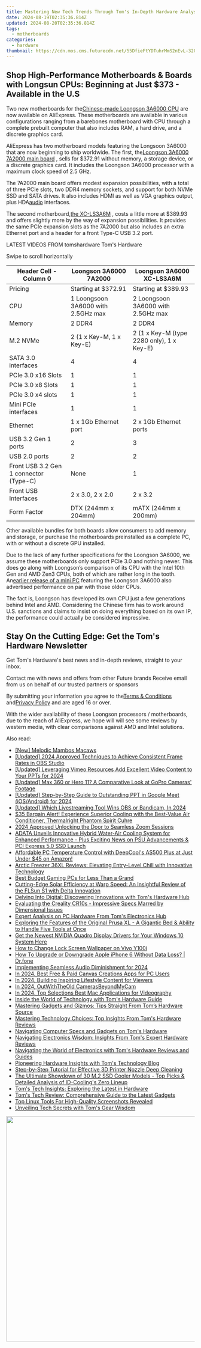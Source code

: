 ```yaml
---
title: Mastering New Tech Trends Through Tom's In-Depth Hardware Analysis
date: 2024-08-19T02:35:36.814Z
updated: 2024-08-20T02:35:36.814Z
tags:
  - motherboards
categories:
  - hardware
thumbnail: https://cdn.mos.cms.futurecdn.net/55DfieFtYDTuhrMmS2nEvL-320-80.jpg
---
```


## Shop High-Performance Motherboards & Boards with Longsun CPUs: Beginning at Just $373 - Available in the U.S

Two new motherboards for the[Chinese-made Loongson 3A6000 CPU](https://tools.techidaily.com) are now available on AliExpress. These motherboards are available in various configurations ranging from a barebones motherboard with CPU through a complete prebuilt computer that also includes RAM, a hard drive, and a discrete graphics card.

 AliExpress has two motherboard models featuring the Longsoon 3A6000 that are now beginning to ship worldwide. The first, the[Loongson 3A6000 7A2000 main board](https://go.redirectingat.com/?id=92X1584492&xcust=tomshardware%5Fus%5F3426833342212546179&xs=1&url=https%3A%2F%2Fwww.aliexpress.us%2Fitem%2F3256806533337744.html&sref=https%3A%2F%2Fwww.tomshardware.com%2Fpc-components%2Fmotherboards%2Fmotherboards-and-systems-with-chinas-loongson-cpus-now-shipping-to-us-customers-options-start-from-dollar373-for-a-dtx-board-with-processor-and-cooler) , sells for $372.91 without memory, a storage device, or a discrete graphics card. It includes the Loongson 3A6000 processor with a maximum clock speed of 2.5 GHz.

 The 7A2000 main board offers modest expansion possibilities, with a total of three PCIe slots, two DDR4 memory sockets, and support for both NVMe SSD and SATA drives. It also includes HDMI as well as VGA graphics output, plus HDA[audio](https://tools.techidaily.com) interfaces.

 The second motherboard,[the XC-LS3A6M](https://go.redirectingat.com/?id=92X1584492&xcust=tomshardware%5Fus%5F1274473871414481181&xs=1&url=https%3A%2F%2Fwww.aliexpress.us%2Fitem%2F3256806779224228.html%23nav-specification&sref=https%3A%2F%2Fwww.tomshardware.com%2Fpc-components%2Fmotherboards%2Fmotherboards-and-systems-with-chinas-loongson-cpus-now-shipping-to-us-customers-options-start-from-dollar373-for-a-dtx-board-with-processor-and-cooler) , costs a little more at $389.93 and offers slightly more by the way of expansion possibilities. It provides the same PCIe expansion slots as the 7A2000 but also includes an extra Ethernet port and a header for a front Type-C USB 3.2 port.

 LATEST VIDEOS FROM tomshardware Tom's Hardware

 Swipe to scroll horizontally

| Header Cell - Column 0                 | Loongson 3A6000 7A2000             | Loongson 3A6000 XC-LS3A6M                 |
| -------------------------------------- | ---------------------------------- | ----------------------------------------- |
| Pricing                                | Starting at $372.91                | Starting at $389.93                       |
| CPU                                    | 1 Loongsoon 3A6000 with 2.5GHz max | 2 Loongsoon 3A6000 with 2.5GHz max        |
| Memory                                 | 2 DDR4                             | 2 DDR4                                    |
| M.2 NVMe                               | 2 (1 x Key-M, 1 x Key-E)           | 2 (1 x Key-M (type 2280 only), 1 x Key-E) |
| SATA 3.0 interfaces                    | 4                                  | 4                                         |
| PCIe 3.0 x16 Slots                     | 1                                  | 1                                         |
| PCIe 3.0 x8 Slots                      | 1                                  | 1                                         |
| PCIe 3.0 x4 slots                      | 1                                  | 1                                         |
| Mini PCIe interfaces                   | 1                                  | 1                                         |
| Ethernet                               | 1 x 1Gb Ethernet port              | 2 x 1Gb Ethernet ports                    |
| USB 3.2 Gen 1 ports                    | 2                                  | 3                                         |
| USB 2.0 ports                          | 2                                  | 2                                         |
| Front USB 3.2 Gen 1 connector (Type-C) | None                               | 1                                         |
| Front USB Interfaces                   | 2 x 3.0, 2 x 2.0                   | 2 x 3.2                                   |
| Form Factor                            | DTX (244mm x 204mm)                | mATX (244mm x 200mm)                      |

 Other available bundles for both boards allow consumers to add memory and storage, or purchase the motherboards preinstalled as a complete PC, with or without a discrete GPU installed.

 Due to the lack of any further specifications for the Loongson 3A6000, we assume these motherboards only support PCIe 3.0 and nothing newer. This does go along with Loongson’s comparison of its CPU with the Intel 10th Gen and AMD Zen3 CPUs, both of which are rather long in the tooth. An[earlier release of a mini PC](https://tools.techidaily.com) featuring the Loongson 3A6000 also advertised performance on par with those older CPUs.

 The fact is, Loongson has developed its own CPU just a few generations behind Intel and AMD. Considering the Chinese firm has to work around U.S. sanctions and claims to insist on doing everything based on its own IP, the performance could actually be considered impressive.

## Stay On the Cutting Edge: Get the Tom's Hardware Newsletter

 Get Tom's Hardware's best news and in-depth reviews, straight to your inbox.

 Contact me with news and offers from other Future brands  Receive email from us on behalf of our trusted partners or sponsors

 By submitting your information you agree to the[Terms & Conditions](https://futureplc.com/terms-conditions/) and[Privacy Policy](https://futureplc.com/privacy-policy/) and are aged 16 or over.

 With the wider availability of these Loongson processors / motherboards, due to the reach of AliExpress, we hope will will see some reviews by western media, with clear comparisons against AMD and Intel solutions.

<ins class="adsbygoogle"
     style="display:block"
     data-ad-format="autorelaxed"
     data-ad-client="ca-pub-7571918770474297"
     data-ad-slot="1223367746"></ins>



<ins class="adsbygoogle"
     style="display:block"
     data-ad-client="ca-pub-7571918770474297"
     data-ad-slot="8358498916"
     data-ad-format="auto"
     data-full-width-responsive="true"></ins>

<span class="atpl-alsoreadstyle">Also read:</span>
<div><ul>
<li><a href="https://extra-skills.techidaily.com/new-melodic-mambos-macaws/"><u>[New] Melodic Mambos Macaws</u></a></li>
<li><a href="https://visual-screen-recording.techidaily.com/updated-2024-approved-techniques-to-achieve-consistent-frame-rates-in-obs-studio/"><u>[Updated] 2024 Approved  Techniques to Achieve Consistent Frame Rates in OBS Studio</u></a></li>
<li><a href="https://vimeo-videos.techidaily.com/updated-leveraging-vimeo-resources-add-excellent-video-content-to-your-ppts-for-2024/"><u>[Updated] Leveraging Vimeo Resources  Add Excellent Video Content to Your PPTs for 2024</u></a></li>
<li><a href="https://vp-tips.techidaily.com/updated-max-360-or-hero-11-a-comparative-look-at-gopro-cameras-footage/"><u>[Updated] Max 360 or Hero 11? A Comparative Look at GoPro Cameras' Footage</u></a></li>
<li><a href="https://digital-screen-recording.techidaily.com/updated-step-by-step-guide-to-outstanding-ppt-in-google-meet-iosandroid-for-2024/"><u>[Updated] Step-by-Step Guide to Outstanding PPT in Google Meet (iOS/Android) for 2024</u></a></li>
<li><a href="https://visual-screen-recording.techidaily.com/updated-which-livestreaming-tool-wins-obs-or-bandicam-in-2024/"><u>[Updated] Which Livestreaming Tool Wins  OBS or Bandicam, In 2024</u></a></li>
<li><a href="https://hardware-tips.techidaily.com/35-bargain-alert-experience-superior-cooling-with-the-best-value-air-conditioner-thermalright-phantom-spirit-cuhre/"><u>$35 Bargain Alert! Experience Superior Cooling with the Best-Value Air Conditioner, Thermalright Phantom Spirit Cuhre</u></a></li>
<li><a href="https://some-approaches.techidaily.com/2024-approved-unlocking-the-door-to-seamless-zoom-sessions/"><u>2024 Approved  Unlocking the Door to Seamless Zoom Sessions</u></a></li>
<li><a href="https://hardware-tips.techidaily.com/adata-unveils-innovative-hybrid-water-air-cooling-system-for-enhanced-performance-plus-exciting-news-on-psu-advancements-and-pci-express-50-ssd-launch/"><u>ADATA Unveils Innovative Hybrid Water-Air Cooling System for Enhanced Performance - Plus Exciting News on PSU Advancements & PCI Express 5.0 SSD Launch</u></a></li>
<li><a href="https://hardware-tips.techidaily.com/1723175648192-affordable-pc-temperature-control-with-deepcools-as500-plus-at-just-under-45-on-amazon/"><u>Affordable PC Temperature Control with DeepCool's AS500 Plus at Just Under $45 on Amazon!</u></a></li>
<li><a href="https://hardware-tips.techidaily.com/arctic-freezer-36xl-reviews-elevating-entry-level-chill-with-innovative-technology/"><u>Arctic Freezer 36XL Reviews: Elevating Entry-Level Chill with Innovative Technology</u></a></li>
<li><a href="https://hardware-tips.techidaily.com/best-budget-gaming-pcs-for-less-than-a-grand/"><u>Best Budget Gaming PCs for Less Than a Grand</u></a></li>
<li><a href="https://hardware-tips.techidaily.com/cutting-edge-solar-efficiency-at-warp-speed-an-insightful-review-of-the-flsun-s1-with-delta-innovation/"><u>Cutting-Edge Solar Efficiency at Warp Speed: An Insightful Review of the FLSun S1 with Delta Innovation</u></a></li>
<li><a href="https://hardware-tips.techidaily.com/delving-into-digital-discovering-innovations-with-toms-hardware-hub/"><u>Delving Into Digital: Discovering Innovations with Tom's Hardware Hub</u></a></li>
<li><a href="https://hardware-tips.techidaily.com/evaluating-the-creality-cr10s-impressive-specs-marred-by-dimensional-issues/"><u>Evaluating the Creality CR10s - Impressive Specs Marred by Dimensional Issues</u></a></li>
<li><a href="https://hardware-tips.techidaily.com/expert-analysis-on-pc-hardware-from-toms-electronics-hub/"><u>Expert Analysis on PC Hardware From Tom's Electronics Hub</u></a></li>
<li><a href="https://hardware-tips.techidaily.com/exploring-the-features-of-the-original-prusa-xl-a-gigantic-bed-and-ability-to-handle-five-tools-at-once/"><u>Exploring the Features of the Original Prusa XL - A Gigantic Bed & Ability to Handle Five Tools at Once</u></a></li>
<li><a href="https://hardware-help.techidaily.com/get-the-newest-nvidia-quadro-display-drivers-for-your-windows-10-system-here/"><u>Get the Newest NVIDIA Quadro Display Drivers for Your Windows 10 System Here</u></a></li>
<li><a href="https://android-unlock.techidaily.com/how-to-change-lock-screen-wallpaper-on-vivo-y100i-by-drfone-android/"><u>How to Change Lock Screen Wallpaper on Vivo Y100i</u></a></li>
<li><a href="https://techidaily.com/how-to-upgrade-or-downgrade-apple-iphone-6-without-data-loss-drfone-by-drfone-ios-system-repair-ios-system-repair/"><u>How To Upgrade or Downgrade Apple iPhone 6 Without Data Loss? | Dr.fone</u></a></li>
<li><a href="https://some-knowledge.techidaily.com/implementing-seamless-audio-diminishment-for-2024/"><u>Implementing Seamless Audio Diminishment for 2024</u></a></li>
<li><a href="https://extra-information.techidaily.com/in-2024-best-free-and-paid-canvas-creations-apps-for-pc-users/"><u>In 2024, Best Free & Paid Canvas Creations Apps for PC Users</u></a></li>
<li><a href="https://youtube-data.techidaily.com/24-building-inspiring-lifestyle-content-for-viewers/"><u>In 2024, Building Inspiring Lifestyle Content for Viewers</u></a></li>
<li><a href="https://screen-recording.techidaily.com/in-2024-outwiththeold-camerasbeyondmycam/"><u>In 2024, OutWithTheOld  CamerasBeyondMyCam</u></a></li>
<li><a href="https://screen-video-capture.techidaily.com/in-2024-top-selections-best-mac-applications-for-videography/"><u>In 2024, Top Selections  Best Mac Applications for Videography</u></a></li>
<li><a href="https://hardware-tips.techidaily.com/inside-the-world-of-technology-with-toms-hardware-guide/"><u>Inside the World of Technology with Tom's Hardware Guide</u></a></li>
<li><a href="https://hardware-tips.techidaily.com/mastering-gadgets-and-gizmos-tips-straight-from-toms-hardware-source/"><u>Mastering Gadgets and Gizmos: Tips Straight From Tom’s Hardware Source</u></a></li>
<li><a href="https://hardware-tips.techidaily.com/mastering-technology-choices-top-insights-from-toms-hardware-reviews/"><u>Mastering Technology Choices: Top Insights From Tom's Hardware Reviews</u></a></li>
<li><a href="https://hardware-tips.techidaily.com/navigating-computer-specs-and-gadgets-on-toms-hardware/"><u>Navigating Computer Specs and Gadgets on Tom's Hardware</u></a></li>
<li><a href="https://hardware-tips.techidaily.com/navigating-electronics-wisdom-insights-from-toms-expert-hardware-reviews/"><u>Navigating Electronics Wisdom: Insights From Tom's Expert Hardware Reviews</u></a></li>
<li><a href="https://hardware-tips.techidaily.com/navigating-the-world-of-electronics-with-toms-hardware-reviews-and-guides/"><u>Navigating the World of Electronics with Tom's Hardware Reviews and Guides</u></a></li>
<li><a href="https://hardware-tips.techidaily.com/pioneering-hardware-insights-with-toms-technology-blog/"><u>Pioneering Hardware Insights with Tom's Technology Blog</u></a></li>
<li><a href="https://hardware-tips.techidaily.com/step-by-step-tutorial-for-effective-3d-printer-nozzle-deep-cleaning/"><u>Step-by-Step Tutorial for Effective 3D Printer Nozzle Deep Cleaning</u></a></li>
<li><a href="https://hardware-tips.techidaily.com/the-ultimate-showdown-of-30-m2-ssd-cooler-models-top-picks-and-detailed-analysis-of-id-coolings-zero-lineup/"><u>The Ultimate Showdown of 30 M.2 SSD Cooler Models - Top Picks & Detailed Analysis of ID-Cooling's Zero Lineup</u></a></li>
<li><a href="https://hardware-tips.techidaily.com/toms-tech-insights-exploring-the-latest-in-hardware/"><u>Tom's Tech Insights: Exploring the Latest in Hardware</u></a></li>
<li><a href="https://hardware-tips.techidaily.com/toms-tech-review-comprehensive-guide-to-the-latest-gadgets/"><u>Tom's Tech Review: Comprehensive Guide to the Latest Gadgets</u></a></li>
<li><a href="https://video-screen-grab.techidaily.com/top-linux-tools-for-high-quality-screenshots-revealed/"><u>Top Linux Tools For High-Quality Screenshots Revealed</u></a></li>
<li><a href="https://hardware-tips.techidaily.com/unveiling-tech-secrets-with-toms-gear-wisdom/"><u>Unveiling Tech Secrets with Tom's Gear Wisdom</u></a></li>
</ul></div>

<!-- affiliate ads begin -->
<a href="https://appsumo.8odi.net/c/5597632/2082535/7443" target="_top" id="2082535"><img src="//a.impactradius-go.com/display-ad/7443-2082535" border="0" alt="" width="1200" height="600"/></a><img height="0" width="0" src="https://appsumo.8odi.net/i/5597632/2082535/7443" style="position:absolute;visibility:hidden;" border="0" />
<!-- affiliate ads end -->
